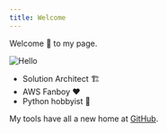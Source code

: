 ```yaml
---
title: Welcome
---
```

Welcome 👋 to my page.

![Hello](images/bitmoji-hi.png)

- Solution Architect 🏗️
- AWS Fanboy ❤️
- Python hobbyist 🐍

My tools have all a new home at [GitHub](https://github.com/dseichter).